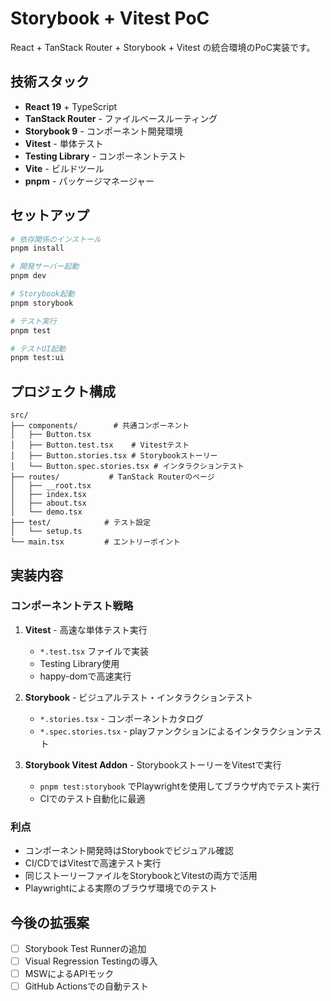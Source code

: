 # Storybook + Vitest PoC

React + TanStack Router + Storybook + Vitest の統合環境のPoC実装です。

## 技術スタック

- **React 19** + TypeScript
- **TanStack Router** - ファイルベースルーティング
- **Storybook 9** - コンポーネント開発環境
- **Vitest** - 単体テスト
- **Testing Library** - コンポーネントテスト
- **Vite** - ビルドツール
- **pnpm** - パッケージマネージャー

## セットアップ

```bash
# 依存関係のインストール
pnpm install

# 開発サーバー起動
pnpm dev

# Storybook起動
pnpm storybook

# テスト実行
pnpm test

# テストUI起動
pnpm test:ui
```

## プロジェクト構成

```
src/
├── components/        # 共通コンポーネント
│   ├── Button.tsx
│   ├── Button.test.tsx    # Vitestテスト
│   ├── Button.stories.tsx # Storybookストーリー
│   └── Button.spec.stories.tsx # インタラクションテスト
├── routes/           # TanStack Routerのページ
│   ├── __root.tsx
│   ├── index.tsx
│   ├── about.tsx
│   └── demo.tsx
├── test/            # テスト設定
│   └── setup.ts
└── main.tsx         # エントリーポイント
```

## 実装内容

### コンポーネントテスト戦略

1. **Vitest** - 高速な単体テスト実行
   - `*.test.tsx` ファイルで実装
   - Testing Library使用
   - happy-domで高速実行

2. **Storybook** - ビジュアルテスト・インタラクションテスト
   - `*.stories.tsx` - コンポーネントカタログ
   - `*.spec.stories.tsx` - playファンクションによるインタラクションテスト

3. **Storybook Vitest Addon** - StorybookストーリーをVitestで実行
   - `pnpm test:storybook` でPlaywrightを使用してブラウザ内でテスト実行
   - CIでのテスト自動化に最適

### 利点

- コンポーネント開発時はStorybookでビジュアル確認
- CI/CDではVitestで高速テスト実行
- 同じストーリーファイルをStorybookとVitestの両方で活用
- Playwrightによる実際のブラウザ環境でのテスト

## 今後の拡張案

- [ ] Storybook Test Runnerの追加
- [ ] Visual Regression Testingの導入
- [ ] MSWによるAPIモック
- [ ] GitHub Actionsでの自動テスト
